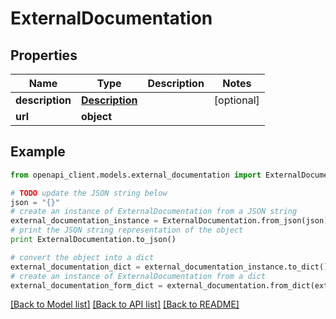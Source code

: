 # ExternalDocumentation


## Properties
Name | Type | Description | Notes
------------ | ------------- | ------------- | -------------
**description** | [**Description**](Description.md) |  | [optional] 
**url** | **object** |  | 

## Example

```python
from openapi_client.models.external_documentation import ExternalDocumentation

# TODO update the JSON string below
json = "{}"
# create an instance of ExternalDocumentation from a JSON string
external_documentation_instance = ExternalDocumentation.from_json(json)
# print the JSON string representation of the object
print ExternalDocumentation.to_json()

# convert the object into a dict
external_documentation_dict = external_documentation_instance.to_dict()
# create an instance of ExternalDocumentation from a dict
external_documentation_form_dict = external_documentation.from_dict(external_documentation_dict)
```
[[Back to Model list]](../README.md#documentation-for-models) [[Back to API list]](../README.md#documentation-for-api-endpoints) [[Back to README]](../README.md)


